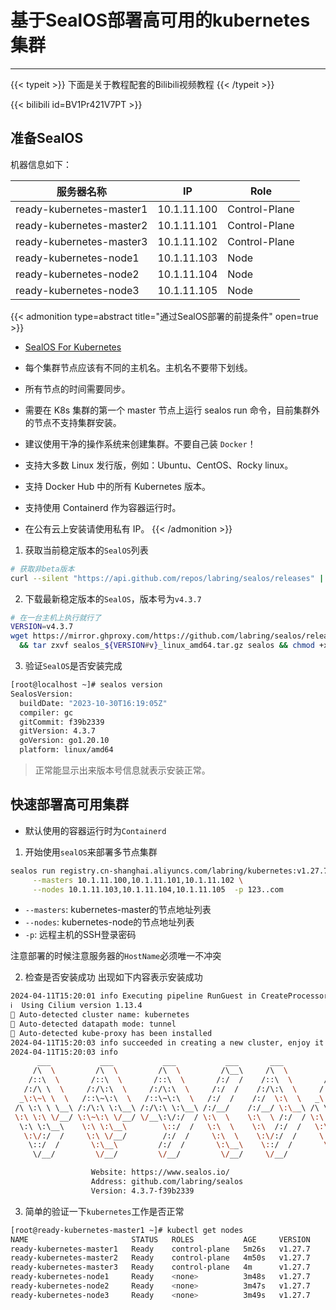 # 基于SealOS部署高可用的kubernetes集群


---

{{< typeit >}}
下面是关于教程配套的Bilibili视频教程
{{< /typeit >}}


{{< bilibili id=BV1Pr421V7PT >}}

## 准备SealOS

机器信息如下：

| 服务器名称                    | IP          | Role          |
| ------------------------ | ----------- | ------------- |
| ready-kubernetes-master1 | 10.1.11.100 | Control-Plane |
| ready-kubernetes-master2 | 10.1.11.101 | Control-Plane |
| ready-kubernetes-master3 | 10.1.11.102 | Control-Plane |
| ready-kubernetes-node1   | 10.1.11.103 | Node          |
| ready-kubernetes-node2   | 10.1.11.104 | Node          |
| ready-kubernetes-node3   | 10.1.11.105 | Node          |


{{< admonition type=abstract title="通过SealOS部署的前提条件" open=true >}}
- [SealOS For Kubernetes](https://sealos.io/zh-Hans/docs/self-hosting/lifecycle-management/quick-start/deploy-kubernetes)

- 每个集群节点应该有不同的主机名。主机名不要带下划线。
- 所有节点的时间需要同步。
- 需要在 K8s 集群的第一个 master 节点上运行 sealos run 命令，目前集群外的节点不支持集群安装。
- 建议使用干净的操作系统来创建集群。不要自己装 `Docker`！
- 支持大多数 Linux 发行版，例如：Ubuntu、CentOS、Rocky linux。
- 支持 Docker Hub 中的所有 Kubernetes 版本。
- 支持使用 Containerd 作为容器运行时。
- 在公有云上安装请使用私有 IP。
{{< /admonition >}}


1. 获取当前稳定版本的`SealOS`列表
```bash
# 获取非beta版本
curl --silent "https://api.github.com/repos/labring/sealos/releases" | jq -r 'map(select(.tag_name | test("beta"; "i") | not)) | .[].tag_name'
```

2. 下载最新稳定版本的`SealOS`，版本号为`v4.3.7`
```bash
# 在一台主机上执行就行了
VERSION=v4.3.7
wget https://mirror.ghproxy.com/https://github.com/labring/sealos/releases/download/${VERSION}/sealos_${VERSION#v}_linux_amd64.tar.gz \
  && tar zxvf sealos_${VERSION#v}_linux_amd64.tar.gz sealos && chmod +x sealos && mv sealos /usr/bin
```

3. 验证`SealOS`是否安装完成
```bash
[root@localhost ~]# sealos version
SealosVersion:
  buildDate: "2023-10-30T16:19:05Z"
  compiler: gc
  gitCommit: f39b2339
  gitVersion: 4.3.7
  goVersion: go1.20.10
  platform: linux/amd64
```

> 正常能显示出来版本号信息就表示安装正常。


## 快速部署高可用集群

- 默认使用的容器运行时为`Containerd`

1. 开始使用`sealOS`来部署多节点集群

```bash
sealos run registry.cn-shanghai.aliyuncs.com/labring/kubernetes:v1.27.7 registry.cn-shanghai.aliyuncs.com/labring/helm:v3.9.4 registry.cn-shanghai.aliyuncs.com/labring/cilium:v1.13.4 \
     --masters 10.1.11.100,10.1.11.101,10.1.11.102 \
     --nodes 10.1.11.103,10.1.11.104,10.1.11.105  -p 123..com
```
- `--masters`: kubernetes-master的节点地址列表
- `--nodes`:  kubernetes-node的节点地址列表
- `-p`: 远程主机的SSH登录密码


注意部署的时候注意服务器的`HostName`必须唯一不冲突

2. 检查是否安装成功 出现如下内容表示安装成功
```bash
2024-04-11T15:20:01 info Executing pipeline RunGuest in CreateProcessor.
ℹ️  Using Cilium version 1.13.4
🔮 Auto-detected cluster name: kubernetes
🔮 Auto-detected datapath mode: tunnel
🔮 Auto-detected kube-proxy has been installed
2024-04-11T15:20:03 info succeeded in creating a new cluster, enjoy it!
2024-04-11T15:20:03 info 
      ___           ___           ___           ___       ___           ___
     /\  \         /\  \         /\  \         /\__\     /\  \         /\  \
    /::\  \       /::\  \       /::\  \       /:/  /    /::\  \       /::\  \
   /:/\ \  \     /:/\:\  \     /:/\:\  \     /:/  /    /:/\:\  \     /:/\ \  \
  _\:\~\ \  \   /::\~\:\  \   /::\~\:\  \   /:/  /    /:/  \:\  \   _\:\~\ \  \
 /\ \:\ \ \__\ /:/\:\ \:\__\ /:/\:\ \:\__\ /:/__/    /:/__/ \:\__\ /\ \:\ \ \__\
 \:\ \:\ \/__/ \:\~\:\ \/__/ \/__\:\/:/  / \:\  \    \:\  \ /:/  / \:\ \:\ \/__/
  \:\ \:\__\    \:\ \:\__\        \::/  /   \:\  \    \:\  /:/  /   \:\ \:\__\
   \:\/:/  /     \:\ \/__/        /:/  /     \:\  \    \:\/:/  /     \:\/:/  /
    \::/  /       \:\__\         /:/  /       \:\__\    \::/  /       \::/  /
     \/__/         \/__/         \/__/         \/__/     \/__/         \/__/

                  Website: https://www.sealos.io/
                  Address: github.com/labring/sealos
                  Version: 4.3.7-f39b2339
```

3. 简单的验证一下`kubernetes`工作是否正常

```bash
[root@ready-kubernetes-master1 ~]# kubectl get nodes
NAME                       STATUS   ROLES           AGE     VERSION
ready-kubernetes-master1   Ready    control-plane   5m26s   v1.27.7
ready-kubernetes-master2   Ready    control-plane   4m50s   v1.27.7
ready-kubernetes-master3   Ready    control-plane   4m      v1.27.7
ready-kubernetes-node1     Ready    <none>          3m48s   v1.27.7
ready-kubernetes-node2     Ready    <none>          3m47s   v1.27.7
ready-kubernetes-node3     Ready    <none>          3m49s   v1.27.7
```


